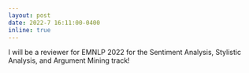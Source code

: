 ```yaml
---
layout: post
date: 2022-7 16:11:00-0400
inline: true
---
```

I will be a reviewer for EMNLP 2022 for the Sentiment Analysis, Stylistic Analysis, and Argument Mining track!
<!-- Announcements and news can be much longer than just quick inline posts. In fact, they can have all the features available for the standard blog posts. See below. -->
